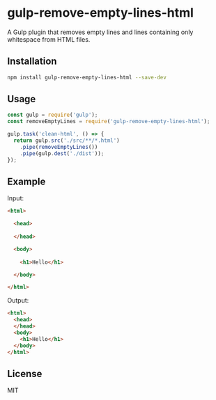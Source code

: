 # gulp-remove-empty-lines-html

A Gulp plugin that removes empty lines and lines containing only whitespace from HTML files.

## Installation

```bash
npm install gulp-remove-empty-lines-html --save-dev
```

## Usage

```javascript
const gulp = require('gulp');
const removeEmptyLines = require('gulp-remove-empty-lines-html');

gulp.task('clean-html', () => {
  return gulp.src('./src/**/*.html')
    .pipe(removeEmptyLines())
    .pipe(gulp.dest('./dist'));
});
```

## Example

Input:
```html
<html>

  <head>
    
  </head>

  <body>
    
    <h1>Hello</h1>

  </body>

</html>
```

Output:
```html
<html>
  <head>
  </head>
  <body>
    <h1>Hello</h1>
  </body>
</html>
```

## License

MIT
